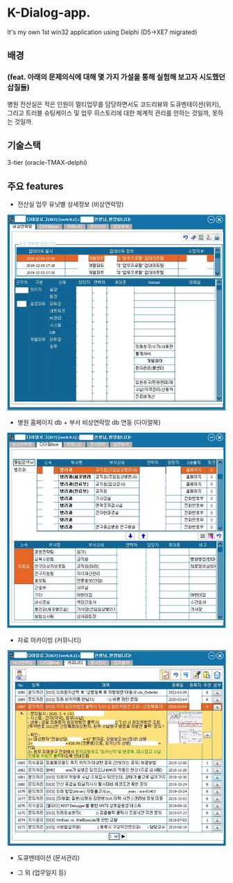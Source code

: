 # K-Dialog-app.
It's my own 1st win32 application using Delphi (D5->XE7 migrated)

## 배경 
### (feat. 아래의 문제의식에 대해 몇 가지 가설을 통해 실험해 보고자 시도했던 삽질들)
병원 전산실은 적은 인원이 멀티업무를 담당하면서도 코드리뷰와 도큐멘테이션(위키), 그리고 트러블 슈팅케이스 및 업무 히스토리에 대한 체계적 관리를 안하는 것일까, 못하는 것일까.

## 기술스택
3-tier (oracle-TMAX-delphi)

## 주요 features
- 전산실 업무 유닛별 상세정보 (비상연락망)

![k-dialogue 메인화면](./images/k-dial-main.jpg)

- 병원 홈페이지 db + 부서 비상연락망 db 연동 (다이얼북)

![k-dialogue 다이얼북](./images/k-dial-book.jpg)

- 자료 아카이빙 (커뮤니티)

![k-dialogue 커뮤니티](./images/k-dial-com.jpg)

- 도큐멘테이션 (문서관리)

- 그 외 (업무일지 등)

